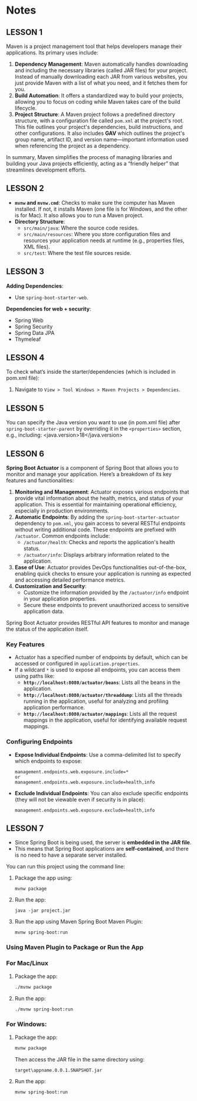 
# Notes 

## LESSON 1
Maven is a project management tool that helps developers manage their applications. Its primary uses include:

1. **Dependency Management**: Maven automatically handles downloading and including the necessary libraries (called JAR files) for your project. Instead of manually downloading each JAR from various websites, you just provide Maven with a list of what you need, and it fetches them for you.
2. **Build Automation**: It offers a standardized way to build your projects, allowing you to focus on coding while Maven takes care of the build lifecycle.
3. **Project Structure**: A Maven project follows a predefined directory structure, with a configuration file called `pom.xml` at the project's root. This file outlines your project's dependencies, build instructions, and other configurations. It also includes **GAV** which outlines the project's group name, artifact ID, and version name—important information used when referencing the project as a dependency.

In summary, Maven simplifies the process of managing libraries and building your Java projects efficiently, acting as a “friendly helper” that streamlines development efforts.


## LESSON 2
- **`mvnw` and `mvnw.cmd`**: Checks to make sure the computer has Maven installed. If not, it installs Maven (one file is for Windows, and the other is for Mac). It also allows you to run a Maven project.
- **Directory Structure**:
  - `src/main/java`: Where the source code resides.
  - `src/main/resources`: Where you store configuration files and resources your application needs at runtime (e.g., properties files, XML files).
  - `src/test`: Where the test file sources reside.


## LESSON 3
**Adding Dependencies**:
- Use `spring-boot-starter-web`.

**Dependencies for web + security**:
- Spring Web
- Spring Security
- Spring Data JPA
- Thymeleaf


## LESSON 4
To check what’s inside the starter/dependencies (which is included in pom.xml file):
1. Navigate to `View > Tool Windows > Maven Projects > Dependencies`.


## LESSON 5
You can specify the Java version you want to use (in pom.xml file) after `spring-boot-starter-parent` by overriding it in the `<properties>` section, e.g., including:
<java.version>18</java.version>


## LESSON 6
**Spring Boot Actuator** is a component of Spring Boot that allows you to monitor and manage your application. Here’s a breakdown of its key features and functionalities:

1. **Monitoring and Management**: Actuator exposes various endpoints that provide vital information about the health, metrics, and status of your application. This is essential for maintaining operational efficiency, especially in production environments.
2. **Automatic Endpoints**: By adding the `spring-boot-starter-actuator` dependency to `pom.xml`, you gain access to several RESTful endpoints without writing additional code. These endpoints are prefixed with `/actuator`. Common endpoints include:
   - `/actuator/health`: Checks and reports the application's health status.
   - `/actuator/info`: Displays arbitrary information related to the application.
3. **Ease of Use**: Actuator provides DevOps functionalities out-of-the-box, enabling quick checks to ensure your application is running as expected and accessing detailed performance metrics.
4. **Customization and Security**:
   - Customize the information provided by the `/actuator/info` endpoint in your application properties.
   - Secure these endpoints to prevent unauthorized access to sensitive application data.


Spring Boot Actuator provides RESTful API features to monitor and manage the status of the application itself.

### Key Features
- Actuator has a specified number of endpoints by default, which can be accessed or configured in `application.properties`.
- If a wildcard `*` is used to expose all endpoints, you can access them using paths like:
  - **`http://localhost:8080/actuator/beans`**: Lists all the beans in the application.
  - **`http://localhost:8080/actuator/threaddump`**: Lists all the threads running in the application, useful for analyzing and profiling application performance.
  - **`http://localhost:8080/actuator/mappings`**: Lists all the request mappings in the application, useful for identifying available request mappings.

### Configuring Endpoints
- **Expose Individual Endpoints**:
  Use a comma-delimited list to specify which endpoints to expose:
  ```properties
  management.endpoints.web.exposure.include=*
  or
  management.endpoints.web.exposure.include=health,info
  ```
- **Exclude Individual Endpoints**:
  You can also exclude specific endpoints (they will not be viewable even if security is in place):
  ```properties
  management.endpoints.web.exposure.exclude=health,info
  ```


## LESSON 7
- Since Spring Boot is being used, the server is **embedded in the JAR file**.
- This means that Spring Boot applications are **self-contained**, and there is no need to have a separate server installed.

You can run this project using the command line:
1. Package the app using:
   ```
   mvnw package
   ```
2. Run the app:
   ```
   java -jar project.jar
   ```
3. Run the app using Maven Spring Boot Maven Plugin:
   ```
   mvnw spring-boot:run
   ```


### Using Maven Plugin to Package or Run the App 
### For Mac/Linux
1. Package the app:
   ```bash
   ./mvnw package
   ```
2. Run the app:
   ```bash
   ./mvnw spring-boot:run
   ```

### For Windows:
1. Package the app:
   ```bash
   mvnw package
   ```
   Then access the JAR file in the same directory using:
   ```
   target\appname.0.0.1.SNAPSHOT.jar
   ```
2. Run the app:
   ```bash
   mvnw spring-boot:run
   ```
